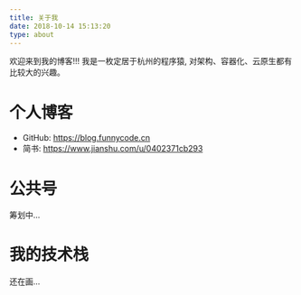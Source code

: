 ```yaml
---
title: 关于我
date: 2018-10-14 15:13:20
type: about
---
```


欢迎来到我的博客!!! 我是一枚定居于杭州的程序猿, 对架构、容器化、云原生都有比较大的兴趣。

# 个人博客
- GitHub: https://blog.funnycode.cn
- 简书: https://www.jianshu.com/u/0402371cb293

# 公共号
筹划中...

# 我的技术栈
还在画...



